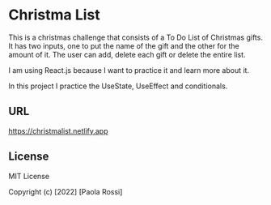 # Christma List

This is a christmas challenge that consists of a To Do List of Christmas gifts. It has two inputs, one to put the name of the gift and the other for the amount of it. The user can add, delete each gift or delete the entire list.

I am using React.js because I want to practice it and learn more about it. 

In this project I practice the UseState, UseEffect and conditionals.

## URL 

https://christmalist.netlify.app

## License

MIT License

Copyright (c) [2022] [Paola Rossi]
